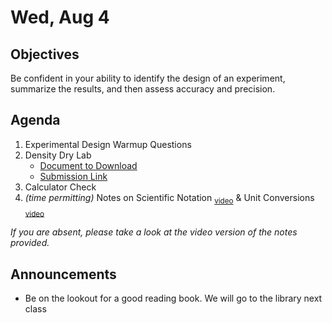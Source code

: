 Wed, Aug 4
=====================

Objectives
------------
Be confident in your ability to identify the design of an experiment, summarize the results, and then assess accuracy and precision.

Agenda  
---------  

1. Experimental Design Warmup Questions
2. Density Dry Lab
	- [Document to Download][docx]
	- [Submission Link][submit]
3. Calculator Check
4. *(time permitting)* Notes on Scientific Notation <sub>[video](https://youtu.be/whDUeprgqLs)</sub> & Unit Conversions <sub>[video](https://youtu.be/MMhN9PMQvLw)</sub>

*If you are absent, please take a look at the video version of the notes provided.*


Announcements
-------------  
- Be on the lookout for a good reading book.  We will go to the library next class

[docx]: https://avon.schoology.com/course/5138386942/materials/gp/5156629515
[submit]: https://avon.schoology.com/assignment/5144898517/


<!--stackedit_data:
eyJoaXN0b3J5IjpbMTg0OTExNzgwNSw5MDg5MDEwNTgsOTEzOT
g3OTY2LDE1Mjk5NDYwNTgsMTY5MjI0ODc1MSw0MzUyNjI1MDIs
MjY2NDA4ODIyLDE3OTUwOTQ4ODcsLTE4MTg2NjIyNzEsLTEwNj
UzMzM1MjAsLTcyMDIwMTA0NCw4ODQ3MzI0MCwzNTIzMDIwOTQs
NDM1NTIxMTQ2LDE0MzMwNjcwNjksLTE0NTE0MTYyMTAsLTYyNz
M4ODk4MSwtMTUwOTkyODE1Niw2MTA5OTQ4NywxNTQ4NDQ2ODQ3
XX0=
-->
